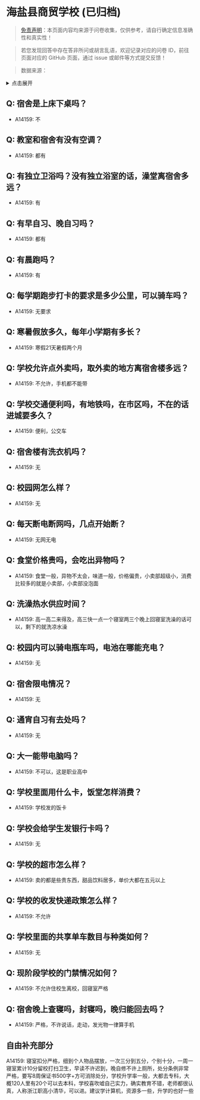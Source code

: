 # 海盐县商贸学校 (已归档)

> [免责声明](https://colleges.chat/#_3)：本页面内容均来源于问卷收集，仅供参考，请自行确定信息准确性和真实性！

> 若您发现回答中存在答非所问或胡言乱语，欢迎记录对应的问卷 ID，前往页面对应的 GitHub 页面，通过 issue 或邮件等方式提交反馈！

> 数据来源：

<details><summary>点击展开</summary>
<ul>
<li>A14159: 465464593@qq.com (2022 年 07 月)</li>
</ul>
</details>

## Q: 宿舍是上床下桌吗？

- A14159: 不

## Q: 教室和宿舍有没有空调？

- A14159: 都有

## Q: 有独立卫浴吗？没有独立浴室的话，澡堂离宿舍多远？

- A14159: 有

## Q: 有早自习、晚自习吗？

- A14159: 都有

## Q: 有晨跑吗？

- A14159: 有

## Q: 每学期跑步打卡的要求是多少公里，可以骑车吗？

- A14159: 无要求

## Q: 寒暑假放多久，每年小学期有多长？

- A14159: 寒假21天暑假两个月

## Q: 学校允许点外卖吗，取外卖的地方离宿舍楼多远？

- A14159: 不允许，手机都不能带

## Q: 学校交通便利吗，有地铁吗，在市区吗，不在的话进城要多久？

- A14159: 便利，公交车

## Q: 宿舍楼有洗衣机吗？

- A14159: 无

## Q: 校园网怎么样？

- A14159: 无

## Q: 每天断电断网吗，几点开始断？

- A14159: 无网无电

## Q: 食堂价格贵吗，会吃出异物吗？

- A14159: 食堂一般，异物不太会，味道一般，价格偏贵，小卖部超级小，消费比较多的就是小卖部，小卖部没泡面

## Q: 洗澡热水供应时间？

- A14159: 高一高二来得及，高三快一点一个寝室两三个晚上回寝室洗澡的话可以，剩下的就洗凉水澡

## Q: 校园内可以骑电瓶车吗，电池在哪能充电？

- A14159: 无

## Q: 宿舍限电情况？

- A14159: 无

## Q: 通宵自习有去处吗？

- A14159: 无

## Q: 大一能带电脑吗？

- A14159: 不可以，这是职业高中

## Q: 学校里面用什么卡，饭堂怎样消费？

- A14159: 学校发的饭卡

## Q: 学校会给学生发银行卡吗？

- A14159: 无

## Q: 学校的超市怎么样？

- A14159: 卖的都是些贵东西，甜品饮料居多，单价大都在五元以上

## Q: 学校的收发快递政策怎么样？

- A14159: 不允许

## Q: 学校里面的共享单车数目与种类如何？

- A14159: 无

## Q: 现阶段学校的门禁情况如何？

- A14159: 不允许住校生离校，回寝室严格

## Q: 宿舍晚上查寝吗，封寝吗，晚归能回去吗？

- A14159: 严格，不许说话，走动，发光物一律算手机

## 自由补充部分

A14159: 寝室扣分严格，细到个人物品摆放，一次三分到五分，个别十分，一周一寝室累计10分留校打扫卫生，早读不许迟到，晚自修不许上厕所，处分条例非常严格，要写8周保证书500字+方可消除处分，学校升学率一般，大都去专科，大概120人里有20个可以去本科，学校喜吹嘘自己实力，确实教育不错，老师都很认真，人称浙江职高小清华，可以进。建议学计算机，资源多一些，升学的也好一些